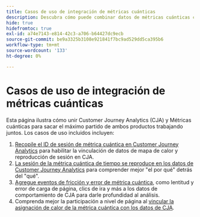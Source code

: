 ```yaml
---
title: Casos de uso de integración de métricas cuánticas
description: Descubra cómo puede combinar datos de métricas cuánticas con el resto de sus datos en Customer Journey Analytics.
hide: true
hidefromtoc: true
exl-id: a74e7143-e814-42c3-a706-b64427dc9ecb
source-git-commit: be9a3325b3108e921841f7bc9ad529dd5ca395b6
workflow-type: tm+mt
source-wordcount: '133'
ht-degree: 0%

---
```


# Casos de uso de integración de métricas cuánticas

Esta página ilustra cómo unir Customer Journey Analytics (CJA) y Métricas cuánticas para sacar el máximo partido de ambos productos trabajando juntos.  Los casos de uso incluidos incluyen:

1. [Recopile el ID de sesión de métrica cuántica en Customer Journey Analytics](collect-session-id.md) para habilitar la vinculación de datos de mapa de calor y reproducción de sesión en CJA.
1. [La sesión de la métrica cuántica de tiempo se reproduce en los datos de Customer Journey Analytics](tie-session-replays.md) para comprender mejor &quot;el por qué&quot; detrás del &quot;qué&quot;.
1. [Agregue eventos de fricción y error de métrica cuántica](friction-events.md), como lentitud y error de carga de página, clics de ira y más a los datos de comportamiento de CJA para darle profundidad al análisis.
1. Comprenda mejor la participación a nivel de página al [vincular la asignación de calor de la métrica cuántica con los datos de CJA](heatmap.md).
